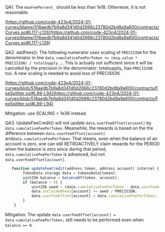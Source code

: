 QA1. The ``maxFeePercent_`` should be less than 1e18. Otherwise, it is not reasonable. 

[https://github.com/code-423n4/2024-01-curves/blame/516aedb7b9a8d341d0d2666c23780d2bd8a9a600/contracts/Curves.sol#L117-L126])https://github.com/code-423n4/2024-01-curves/blame/516aedb7b9a8d341d0d2666c23780d2bd8a9a600/contracts/Curves.sol#L117-L126)

QA2. addFees(): The following numerator uses scaling of ``PRECISION`` for the denominator in line ``data.cumulativeFeePerToken += (msg.value * PRECISION) / totalSupply_;``. This is actually not sufficient since it will be canceled by the 
precision in the denominator: totalsupply_ has ``PRECISION`` too. A new scaling is needed to avoid loss of PRECISION. 

[https://github.com/code-423n4/2024-01-curves/blob/516aedb7b9a8d341d0d2666c23780d2bd8a9a600/contracts/FeeSplitter.sol#L89-L94](https://github.com/code-423n4/2024-01-curves/blob/516aedb7b9a8d341d0d2666c23780d2bd8a9a600/contracts/FeeSplitter.sol#L89-L94)

Mitigation: use SCALING = 1e36 instead. 

QA3. UpdateFeeCredit() will not update ``data.userFeeOffset[account]`` by ``data.cumulativeFeePerToken``. Meanwhile, the rewards is based on the the difference between ``data.userFeeOffset[account]`` and``data.cumulativeFeePerToken``. That means, even when the balance of an account is zero, one can still RETROACTIVELY claim rewards for the PERIOD when the balance is zero since during that period, ``data.cumulativeFeePerToken`` is advanced, but not ``data.userFeeOffset[account]``.  

```javascript
   function updateFeeCredit(address token, address account) internal {
        TokenData storage data = tokensData[token];
        uint256 balance = balanceOf(token, account);
        if (balance > 0) {
            uint256 owed = (data.cumulativeFeePerToken - data.userFeeOffset[account]) * balance;
            data.unclaimedFees[account] += owed / PRECISION;
            data.userFeeOffset[account] = data.cumulativeFeePerToken;
        }
    }
```

Mitigation: 
The update ``data.userFeeOffset[account] = data.cumulativeFeePerToken;`` still needs to be performed even when ``balance == 0``. 
